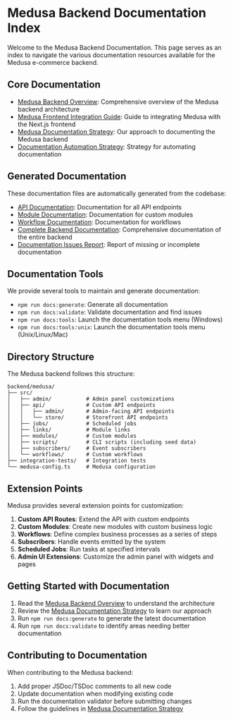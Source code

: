 # Medusa Backend Documentation Index

Welcome to the Medusa Backend Documentation. This page serves as an index to navigate the various documentation resources available for the Medusa e-commerce backend.

## Core Documentation

- [Medusa Backend Overview](./MEDUSA_BACKEND.md): Comprehensive overview of the Medusa backend architecture
- [Medusa Frontend Integration Guide](./MEDUSA_FRONTEND_INTEGRATION.md): Guide to integrating Medusa with the Next.js frontend
- [Medusa Documentation Strategy](./MEDUSA_DOCUMENTATION_STRATEGY.md): Our approach to documenting the Medusa backend
- [Documentation Automation Strategy](./DOCUMENTATION_AUTOMATION.md): Strategy for automating documentation

## Generated Documentation

These documentation files are automatically generated from the codebase:

- [API Documentation](./generated/api-documentation.md): Documentation for all API endpoints
- [Module Documentation](./generated/modules-documentation.md): Documentation for custom modules
- [Workflow Documentation](./generated/workflows-documentation.md): Documentation for workflows
- [Complete Backend Documentation](./generated/backend-documentation.md): Comprehensive documentation of the entire backend
- [Documentation Issues Report](./generated/documentation-issues.md): Report of missing or incomplete documentation

## Documentation Tools

We provide several tools to maintain and generate documentation:

- `npm run docs:generate`: Generate all documentation
- `npm run docs:validate`: Validate documentation and find issues
- `npm run docs:tools`: Launch the documentation tools menu (Windows)
- `npm run docs:tools:unix`: Launch the documentation tools menu (Unix/Linux/Mac)

## Directory Structure

The Medusa backend follows this structure:

```
backend/medusa/
├── src/
│   ├── admin/           # Admin panel customizations
│   ├── api/             # Custom API endpoints
│   │   ├── admin/       # Admin-facing API endpoints
│   │   └── store/       # Storefront API endpoints
│   ├── jobs/            # Scheduled jobs
│   ├── links/           # Module links
│   ├── modules/         # Custom modules
│   ├── scripts/         # CLI scripts (including seed data)
│   ├── subscribers/     # Event subscribers
│   └── workflows/       # Custom workflows
├── integration-tests/   # Integration tests
└── medusa-config.ts     # Medusa configuration
```

## Extension Points

Medusa provides several extension points for customization:

1. **Custom API Routes**: Extend the API with custom endpoints
2. **Custom Modules**: Create new modules with custom business logic
3. **Workflows**: Define complex business processes as a series of steps
4. **Subscribers**: Handle events emitted by the system
5. **Scheduled Jobs**: Run tasks at specified intervals
6. **Admin UI Extensions**: Customize the admin panel with widgets and pages

## Getting Started with Documentation

1. Read the [Medusa Backend Overview](./MEDUSA_BACKEND.md) to understand the architecture
2. Review the [Medusa Documentation Strategy](./MEDUSA_DOCUMENTATION_STRATEGY.md) to learn our approach
3. Run `npm run docs:generate` to generate the latest documentation
4. Run `npm run docs:validate` to identify areas needing better documentation

## Contributing to Documentation

When contributing to the Medusa backend:

1. Add proper JSDoc/TSDoc comments to all new code
2. Update documentation when modifying existing code
3. Run the documentation validator before submitting changes
4. Follow the guidelines in [Medusa Documentation Strategy](./MEDUSA_DOCUMENTATION_STRATEGY.md)
